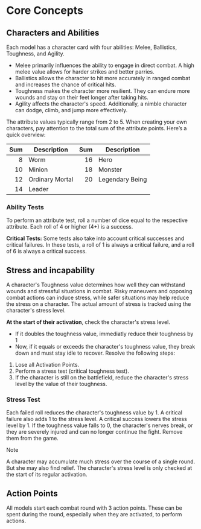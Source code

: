 # Core Concepts 

## Characters and Abilities
Each model has a character card with four abilities: Melee, Ballistics, Toughness, and Agility.
* Melee primarily influences the ability to engage in direct combat. A high melee value allows for harder strikes and better parries.
* Ballistics allows the character to hit more accurately in ranged combat and increases the chance of critical hits.
* Toughness makes the character more resilient. They can endure more wounds and stay on their feet longer after taking hits.
* Agility affects the character's speed. Additionally, a nimble character can dodge, climb, and jump more effectively.

The attribute values typically range from 2 to 5. When creating your own characters, pay attention to the total sum of the attribute points. Here’s a quick overview:

| Sum    | Description        | Sum    | Description        |
|-------:|--------------------|-------:|--------------------|
| 8      | Worm               | 16     | Hero               |
| 10     | Minion             | 18     | Monster            |
| 12     | Ordinary Mortal    | 20     | Legendary Being    |
| 14     | Leader             |        |                    |

### Ability Tests
To perform an attribute test, roll a number of dice equal to the respective attribute. Each roll of 4 or higher (4+) is a success.

**Critical Tests:** Some tests also take into account critical successes and critical failures. In these tests, a roll of 1 is always a critical failure, and a roll of 6 is always a critical success.

## Stress and incapability
A character's Toughness value determines how well they can withstand wounds and stressful situations in combat. Risky maneuvers and opposing combat actions can induce stress, while safer situations may help reduce the stress on a character.
The actual amount of stress is tracked using the character's stress level.

**At the start of their activation**, check the character's stress level. 
- If it doubles the toughness value, immediatly reduce their toughness by 1
- Now, if it equals or exceeds the character's toughness value, they break down and must stay idle to recover. Resolve the following steps:

1. Lose all Activation Points.
2. Perform a stress test (critical toughness test).
3. If the character is still on the battlefield, reduce the character's stress level by the value of their toughness.

### Stress Test
Each failed roll reduces the character's toughness value by 1. A critical failure also adds 1 to the stress level. A critical success lowers the stress level by 1. If the toughness value falls to 0, the character's nerves break, or they are severely injured and can no longer continue the fight. Remove them from the game.

> [!Note]
> A character may accumulate much stress over the course of a single round. But she may also find relief. The character's stress level is only checked at the start of its regular activation.

## Action Points
All models start each combat round with 3 action points. These can be spent during the round, especially when they are activated, to perform actions.
